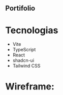 ## Portifolio
# Tecnologias
- Vite
- TypeScript
- React
- shadcn-ui
- Tailwind CSS


# Wireframe:
  

